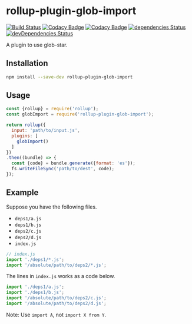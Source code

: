 # rollup-plugin-glob-import

[![Build Status](https://travis-ci.org/kei-ito/rollup-plugin-glob-import.svg?branch=master)](https://travis-ci.org/kei-ito/rollup-plugin-glob-import)
[![Codacy Badge](https://api.codacy.com/project/badge/Grade/b1a12f6323344567bf18e1c5aa833fea)](https://www.codacy.com/app/kei.itof/rollup-plugin-glob-import?utm_source=github.com&amp;utm_medium=referral&amp;utm_content=kei-ito/rollup-plugin-glob-import&amp;utm_campaign=Badge_Grade)
[![Codacy Badge](https://api.codacy.com/project/badge/Coverage/b1a12f6323344567bf18e1c5aa833fea)](https://www.codacy.com/app/kei.itof/rollup-plugin-glob-import?utm_source=github.com&utm_medium=referral&utm_content=kei-ito/rollup-plugin-glob-import&utm_campaign=Badge_Coverage)
[![dependencies Status](https://david-dm.org/kei-ito/rollup-plugin-glob-import/status.svg)](https://david-dm.org/kei-ito/rollup-plugin-glob-import)
[![devDependencies Status](https://david-dm.org/kei-ito/rollup-plugin-glob-import/dev-status.svg)](https://david-dm.org/kei-ito/rollup-plugin-glob-import?type=dev)

A plugin to use glob-star.

## Installation

```bash
npm install --save-dev rollup-plugin-glob-import
```

## Usage

```javascript
const {rollup} = require('rollup');
const globImport = require('rollup-plugin-glob-import');

return rollup({
  input: 'path/to/input.js',
  plugins: [
    globImport()
  ]
})
.then((bundle) => {
  const {code} = bundle.generate({format: 'es'});
  fs.writeFileSync('path/to/dest', code);
});
```

## Example

Suppose you have the following files.

- `deps1/a.js`
- `deps1/b.js`
- `deps2/c.js`
- `deps2/d.js`
- `index.js`

```javascript
// index.js
import './deps1/*.js';
import '/absolute/path/to/deps2/*.js';
```

The lines in `index.js` works as a code below.

```javascript
import './deps1/a.js';
import './deps1/b.js';
import '/absolute/path/to/deps2/c.js';
import '/absolute/path/to/deps2/d.js';
```

Note: Use `import A`, not `import X from Y`.
